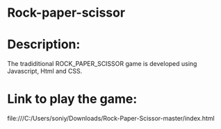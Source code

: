 # Rock-paper-scissor
# Description:
The tradiditional ROCK_PAPER_SCISSOR game is developed using Javascript, Html and CSS.
# Link to play the game:
 file:///C:/Users/soniy/Downloads/Rock-Paper-Scissor-master/index.html

